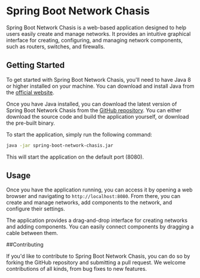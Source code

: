 # Spring Boot Network Chasis

Spring Boot Network Chasis is a web-based application designed to help users easily create and manage networks. It provides an intuitive graphical interface for creating, configuring, and managing network components, such as routers, switches, and firewalls.

## Getting Started

To get started with Spring Boot Network Chasis, you'll need to have Java 8 or higher installed on your machine. You can download and install Java from the [official website](https://www.oracle.com/java/technologies/downloads/).

Once you have Java installed, you can download the latest version of Spring Boot Network Chasis from the [GitHub repository](https://github.com/spring-boot-network-chasis/spring-boot-network-chasis). You can either download the source code and build the application yourself, or download the pre-built binary.

To start the application, simply run the following command:

```sh
java -jar spring-boot-network-chasis.jar
```

This will start the application on the default port (8080).

## Usage

Once you have the application running, you can access it by opening a web browser and navigating to `http://localhost:8080`. From there, you can create and manage networks, add components to the network, and configure their settings.

The application provides a drag-and-drop interface for creating networks and adding components. You can easily connect components by dragging a cable between them.

##Contributing

If you'd like to contribute to Spring Boot Network Chasis, you can do so by forking the GitHub repository and submitting a pull request. We welcome contributions of all kinds, from bug fixes to new features.
